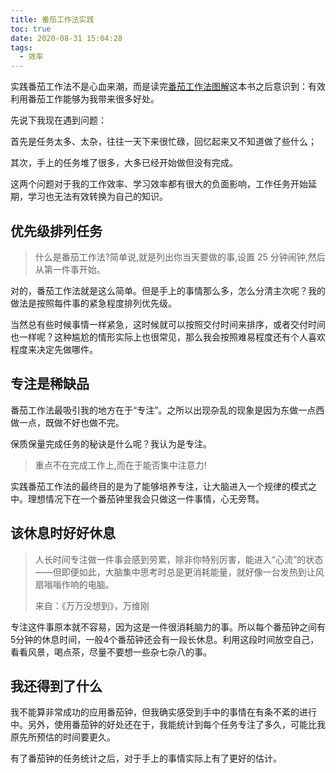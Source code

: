 ```yaml
---
title: 番茄工作法实践
toc: true
date: 2020-08-31 15:04:28
tags:
  - 效率
---
```




实践番茄工作法不是心血来潮，而是读完[番茄工作法图解](https://book.douban.com/subject/5916234/)这本书之后意识到：有效利用番茄工作能够为我带来很多好处。

先说下我现在遇到问题：

首先是任务太多、太杂，往往一天下来很忙碌，回忆起来又不知道做了些什么；

其次，手上的任务堆了很多，大多已经开始做但没有完成。

这两个问题对于我的工作效率、学习效率都有很大的负面影响，工作任务开始延期，学习也无法有效转换为自己的知识。

## 优先级排列任务

> 什么是番茄工作法?简单说,就是列出你当天要做的事,设置 25 分钟闹钟,然后从第一件事开始。

对的，番茄工作法就是这么简单。但是手上的事情那么多，怎么分清主次呢？我的做法是按照每件事的紧急程度排列优先级。

当然总有些时候事情一样紧急，这时候就可以按照交付时间来排序，或者交付时间也一样呢？这种尴尬的情形实际上也很常见，那么我会按照难易程度还有个人喜欢程度来决定先做哪件。

## 专注是稀缺品

番茄工作法最吸引我的地方在于“专注”。之所以出现杂乱的现象是因为东做一点西做一点，既做不好也做不完。

保质保量完成任务的秘诀是什么呢？我认为是专注。

> 重点不在完成工作上,而在于能否集中注意力!

实践番茄工作法的最终目的是为了能够培养专注，让大脑进入一个规律的模式之中。理想情况下在一个番茄钟里我会只做这一件事情，心无旁骛。

## 该休息时好好休息

> 人长时间专注做一件事会感到劳累，除非你特别厉害，能进入“心流”的状态——但即便如此，大脑集中思考时总是更消耗能量，就好像一台发热到让风扇嗡嗡作响的电脑。
>
> 来自：《万万没想到》，万维刚

专注这件事原本就不容易，因为这是一件很消耗脑力的事。所以每个番茄钟之间有5分钟的休息时间，一般4个番茄钟还会有一段长休息。利用这段时间放空自己，看看风景，喝点茶，尽量不要想一些杂七杂八的事。

## 我还得到了什么

我不能算非常成功的应用番茄钟，但我确实感受到手中的事情在有条不紊的进行中。另外，使用番茄钟的好处还在于，我能统计到每个任务专注了多久，可能比我原先所预估的时间要更久。

有了番茄钟的任务统计之后，对于手上的事情实际上有了更好的估计。

